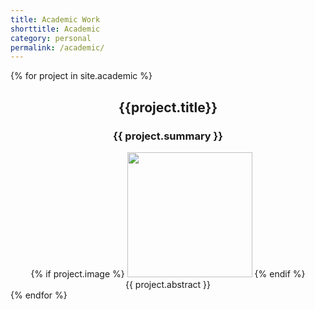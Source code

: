 ```yaml
---
title: Academic Work
shorttitle: Academic
category: personal
permalink: /academic/
---
```


<!-- <div style="align-items: center;justify-content: center;width:100%"> -->
{% for project in site.academic %}
<center>
<div style="max-width:800px">

<h2>{{project.title}}</h2>
<h3>{{ project.summary }}</h3>
{% if project.image %}
<img src="{{project.image}}" height="200" />
{% endif %}

<!-- <a href="/academic/{{ project.download }}">Download</a> -->

<article class="abstract">
{{ project.abstract }}
</article>

</div>
</center>
{% endfor %}
<!-- </div> -->
